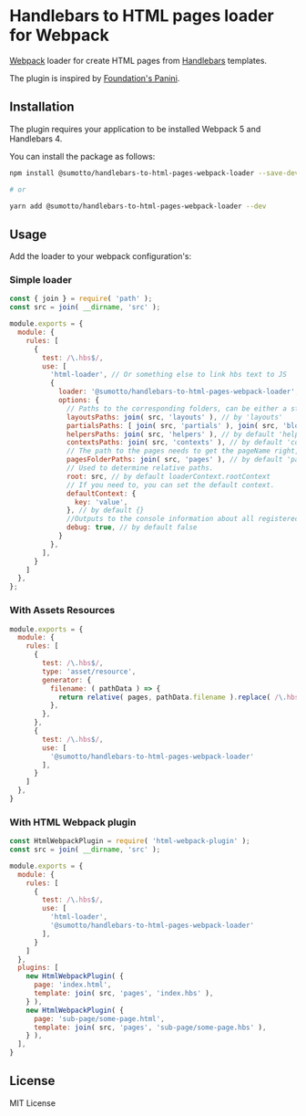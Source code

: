 # Handlebars to HTML pages loader for Webpack

[Webpack](https://github.com/webpack/webpack#readme) loader for create HTML pages
from [Handlebars](https://github.com/handlebars-lang/handlebars.js) templates.

The plugin is inspired by [Foundation's Panini](https://github.com/foundation/panini).

## Installation

The plugin requires your application to be installed Webpack 5 and Handlebars 4.

You can install the package as follows:

```sh
npm install @sumotto/handlebars-to-html-pages-webpack-loader --save-dev

# or

yarn add @sumotto/handlebars-to-html-pages-webpack-loader --dev
```

## Usage

Add the loader to your webpack configuration's:

### Simple loader

```js
const { join } = require( 'path' );
const src = join( __dirname, 'src' );

module.exports = {
  module: {
    rules: [
      {
        test: /\.hbs$/,
        use: [
          'html-loader', // Or something else to link hbs text to JS
          {
            loader: '@sumotto/handlebars-to-html-pages-webpack-loader',
            options: {
              // Paths to the corresponding folders, can be either a string or an array of absolute or relative paths.
              layoutsPaths: join( src, 'layouts' ), // by 'layouts' 
              partialsPaths: [ join( src, 'partials' ), join( src, 'blocks' ) ], // by default 'partials'
              helpersPaths: join( src, 'helpers' ), // by default 'helpers'
              contextsPaths: join( src, 'contexts' ), // by default 'contexts'
              // The path to the pages needs to get the pageName right, for example: 'sub-page/some-page'
              pagesFolderPaths: join( src, 'pages' ), // by default 'pages'
              // Used to determine relative paths.
              root: src, // by default loaderContext.rootContext
              // If you need to, you can set the default context.
              defaultContext: {
                key: 'value',
              }, // by default {}
              //Outputs to the console information about all registered helpers, partials and contexts.
              debug: true, // by default false
            }
          },
        ],
      }
    ]
  },
};
```

### With Assets Resources

```js
module.exports = {
  module: {
    rules: [
      {
        test: /\.hbs$/,
        type: 'asset/resource',
        generator: {
          filename: ( pathData ) => {
            return relative( pages, pathData.filename ).replace( /\.hbs$/, '.html' );
          },
        },
      },
      {
        test: /\.hbs$/,
        use: [
          '@sumotto/handlebars-to-html-pages-webpack-loader'
        ],
      }
    ]
  },
}
```

### With HTML Webpack plugin

```js
const HtmlWebpackPlugin = require( 'html-webpack-plugin' );
const src = join( __dirname, 'src' );

module.exports = {
  module: {
    rules: [
      {
        test: /\.hbs$/,
        use: [
          'html-loader',
          '@sumotto/handlebars-to-html-pages-webpack-loader'
        ],
      }
    ]
  },
  plugins: [
    new HtmlWebpackPlugin( {
      page: 'index.html',
      template: join( src, 'pages', 'index.hbs' ),
    } ),
    new HtmlWebpackPlugin( {
      page: 'sub-page/some-page.html',
      template: join( src, 'pages', 'sub-page/some-page.hbs' ),
    } ),
  ],
}
```

## License

MIT License
